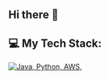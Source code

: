 ## Hi there 👋


## 💻 My Tech Stack:
[![Java, Python, AWS, ](https://skillicons.dev/icons?i=java,python,aws,terraform,ansible,spring)](https://skillicons.dev)



<!--
## 🏆 My Stats:

<p>
    <img height=175 alt="GitHub Stats" src="https://github-readme-stats.vercel.app/api?username=maximpike&show_icons=true&count_private=true&theme=light" />&nbsp;&nbsp;
    <img height=175 alt="Most Used Languages" src="https://github-readme-stats.vercel.app/api/top-langs/?username=maximpike&layout=compact&theme=light" />&nbsp;&nbsp;
</p>

*   Compact layout
*   

**maximpike/maximpike** is a ✨ _special_ ✨ repository because its `README.md` (this file) appears on your GitHub profile.

Here are some ideas to get you started:

- 🔭 I’m currently working on ...
- 🌱 I’m currently learning ...
- 👯 I’m looking to collaborate on ...
- 🤔 I’m looking for help with ...
- 💬 Ask me about ...
- 📫 How to reach me: ...
- 😄 Pronouns: ...
- ⚡ Fun fact: ...
-->
